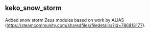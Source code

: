 ## keko_snow_storm
Added snow storm Zeus modules based on work by ALIAS (https://steamcommunity.com/sharedfiles/filedetails/?id=786813177).
